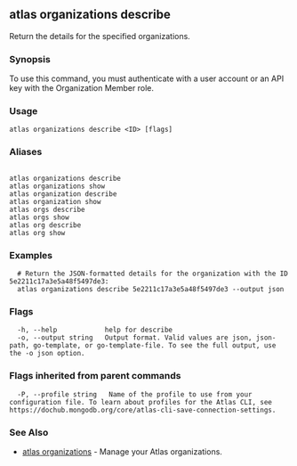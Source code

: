 ## atlas organizations describe

Return the details for the specified organizations.


### Synopsis

To use this command, you must authenticate with a user account or an API key with the Organization Member role.


### Usage
```
atlas organizations describe <ID> [flags]
```

### Aliases
```

atlas organizations describe
atlas organizations show
atlas organization describe
atlas organization show
atlas orgs describe
atlas orgs show
atlas org describe
atlas org show
```

### Examples

```
  # Return the JSON-formatted details for the organization with the ID 5e2211c17a3e5a48f5497de3:
  atlas organizations describe 5e2211c17a3e5a48f5497de3 --output json
```


### Flags

```
  -h, --help            help for describe
  -o, --output string   Output format. Valid values are json, json-path, go-template, or go-template-file. To see the full output, use the -o json option.

```


### Flags inherited from parent commands

```
  -P, --profile string   Name of the profile to use from your configuration file. To learn about profiles for the Atlas CLI, see https://dochub.mongodb.org/core/atlas-cli-save-connection-settings.

```

### See Also


* [atlas organizations](atlas_organizations.md)	- Manage your Atlas organizations.



